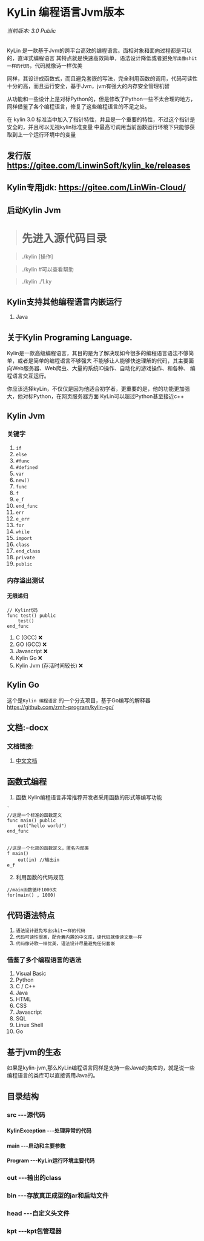 # KyLin 编程语言Jvm版本
###### 当前版本: 3.0 Public
KyLin 是一款基于Jvm的跨平台高效的编程语言。面相对象和面向过程都是可以的，直译式编程语言
其特点就是快速高效简单，语法设计降低或者避免```写出像shit一样的代码```，代码就像诗一样优美
  
同样，其设计成函数式，而且避免套嵌的写法，完全利用函数的调用，代码可读性十分的高，而且运行安全，基于Jvm，jvm有强大的内存安全管理机智

从功能和一些设计上是对标Python的，但是修改了Python一些不太合理的地方，同样借鉴了各个编程语言，修复了这些编程语言的不足之处。

在 kylin 3.0 标准当中加入了指针特性，并且是一个重要的特性，不过这个指针是安全的，并且可以无视kylin标准变量
中最高可调用当前函数运行环境下只能够获取到上一个运行环境中的变量

## 发行版 https://gitee.com/LinwinSoft/kylin_ke/releases
## Kylin专用jdk: https://gitee.com/LinWin-Cloud/

## 启动Kylin Jvm
> # 先进入源代码目录

> ./kylin [操作]

> ./kylin #可以查看帮助

> ./kylin ./1.ky

## Kylin支持其他编程语言内嵌运行
1. Java

## 关于Kylin Programing Language.
Kylin是一款高级编程语言，其目的是为了解决现如今很多的编程语言语法不够简单，或者是简单的编程语言不够强大
不能够让人能够快速理解的代码，其主要面向Web服务器、Web爬虫、大量的系统IO操作、自动化的游戏操作、和各种、
编程语言交互运行。

你应该选择kyLin，不仅仅是因为他适合初学者，更重要的是，他的功能更加强大，他对标Python，在网页服务器方面
KyLin可以超过Python甚至接近c++

##  Kylin Jvm
### 关键字
1. ```if```
2. ```else```
3. ```#func```
4. ```#defined```
5. ```var```
6. ```new()```
7. ```func```
8. ```f```
9. ```e_f```
10. ```end_func```
11. ```err```
12. ```e_err```
13. ```for```
14. ```while```
15. ```import```
16. ```class```
17. ```end_class```
18. ```private```
19. ```public```

### 内存溢出测试
#### 无限递归
```
// Kylin代码
func test() public
	test()
end_func
```
1. C (GCC) ❌
2. GO (GCC) ❌
3. Javascript ❌
4. Kylin Go ❌
5. Kylin Jvm (存活时间较长)  ❌ 

## Kylin Go
这个是```Kylin 编程语言``` 的一个分支项目，基于Go编写的解释器
https://github.com/zmh-program/kylin-go/

## 文档:-docx
### 文档链接:
1. <a href='https://gitee.com/LinwinSoft/kylin_ke/tree/master/doc/Chinese'>中文文档</a>

## 函数式编程
1. 函数
Kylin编程语言非常推荐开发者采用函数的形式等编写功能
```
`
//这是一个标准的函数定义
func main() public
	out("hello world")
end_func

```
```

//这是一个化简的函数定义，匿名内部类
f main()
	out(in) //输出in
e_f

```

2. 利用函数的代码规范

```
//main函数循环1000次
for(main() , 1000)  
```

## 代码语法特点
1. ```语法设计避免写出shit一样的代码```
2. ```代码可读性很高，配合着内置的中文库，读代码就像读文章一样```
3. ```代码像诗歌一样优美，语法设计尽量避免任何套嵌```

### 借鉴了多个编程语言的语法
1. Visual Basic
2. Python
3. C / C++
4. Java
5. HTML
6. CSS
7. Javascript
8. SQL
9. Linux Shell
10. Go

## 基于jvm的生态
如果是kylin-jvm,那么KyLin编程语言同样是支持一些Java的类库的，就是说一些编程语言的类库可以直接调用Java的。

## 目录结构
### src ---源代码
#### KylinException	---处理异常的代码
#### main ---启动和主要参数
#### Program ---KyLin运行环境主要代码

### out ---输出的class
### bin ---存放真正成型的jar和启动文件
### head ---自定义头文件
### kpt ---kpt包管理器
